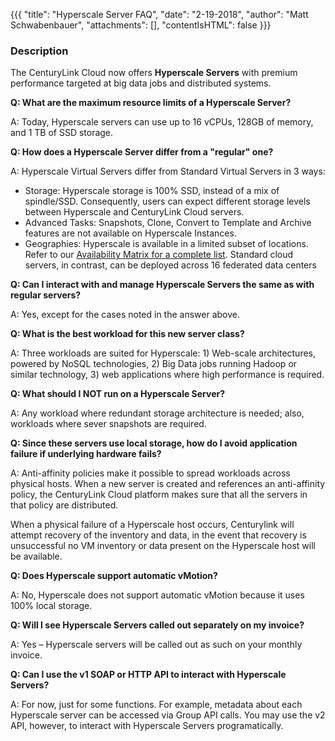 {{{
  "title": "Hyperscale Server FAQ",
  "date": "2-19-2018",
  "author": "Matt Schwabenbauer",
  "attachments": [],
  "contentIsHTML": false
}}}

### Description
The CenturyLink Cloud now offers **Hyperscale Servers** with premium performance targeted at big data jobs and distributed systems.

**Q: What are the maximum resource limits of a Hyperscale Server?**

A: Today, Hyperscale servers can use up to 16 vCPUs, 128GB of memory, and 1 TB of SSD storage.</p>

**Q: How does a Hyperscale Server differ from a "regular" one?**

A: Hyperscale Virtual Servers differ from Standard Virtual Servers in 3 ways:

* Storage: Hyperscale storage is 100% SSD, instead of a mix of spindle/SSD. Consequently, users can expect different storage levels between Hyperscale and CenturyLink Cloud servers.
* Advanced Tasks: Snapshots, Clone, Convert to Template and Archive features are not available on Hyperscale Instances.
* Geographies: Hyperscale is available in a limited subset of locations. Refer to our [Availability Matrix for a complete list](../General/centuryLink-cloud-feature-availability-matrix.md). Standard cloud servers, in contrast, can be deployed across 16 federated data centers

**Q: Can I interact with and manage Hyperscale Servers the same as with regular servers?**

A: Yes, except for the cases noted in the answer above.

**Q: What is the best workload for this new server class?**

A: Three workloads are suited for Hyperscale: 1) Web-scale architectures, powered by NoSQL technologies, 2) Big Data jobs running Hadoop or similar technology, 3) web applications where high performance is required.

**Q: What should I NOT run on a Hyperscale Server?**

A: Any workload where redundant storage architecture is needed; also, workloads where sever snapshots are required.

**Q: Since these servers use local storage, how do I avoid application failure if underlying hardware fails?**

A: Anti-affinity policies make it possible to spread workloads across physical hosts. When a new server is created and references an anti-affinity policy, the CenturyLink Cloud platform makes sure that all the servers in that policy are distributed.

When a physical failure of a Hyperscale host occurs, Centurylink will attempt recovery of the inventory and data, in the event that recovery is unsuccessful no VM inventory or data present on the Hyperscale host will be available.

**Q: Does Hyperscale support automatic vMotion?**

A: No, Hyperscale does not support automatic vMotion because it uses 100% local storage.

**Q: Will I see Hyperscale Servers called out separately on my invoice?**

A: Yes – Hyperscale servers will be called out as such on your monthly invoice.

**Q: Can I use the v1 SOAP or HTTP API to interact with Hyperscale Servers?**

A: For now, just for some functions. For example, metadata about each Hyperscale server can be accessed via Group API calls. You may use the v2 API, however, to interact with Hyperscale Servers programatically.
